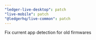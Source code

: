 ```yaml
---
"ledger-live-desktop": patch
"live-mobile": patch
"@ledgerhq/live-common": patch
---
```


Fix current app detection for old firmwares
